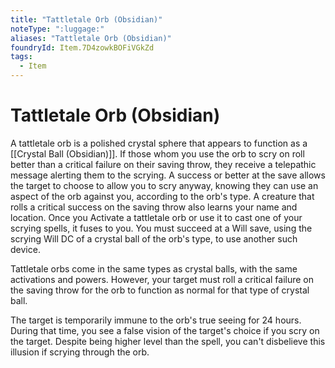```yaml
---
title: "Tattletale Orb (Obsidian)"
noteType: ":luggage:"
aliases: "Tattletale Orb (Obsidian)"
foundryId: Item.7D4zowkBOFiVGkZd
tags:
  - Item
---
```


# Tattletale Orb (Obsidian)

A tattletale orb is a polished crystal sphere that appears to function as a [[Crystal Ball (Obsidian)]]. If those whom you use the orb to scry on roll better than a critical failure on their saving throw, they receive a telepathic message alerting them to the scrying. A success or better at the save allows the target to choose to allow you to scry anyway, knowing they can use an aspect of the orb against you, according to the orb's type. A creature that rolls a critical success on the saving throw also learns your name and location. Once you Activate a tattletale orb or use it to cast one of your scrying spells, it fuses to you. You must succeed at a Will save, using the scrying Will DC of a crystal ball of the orb's type, to use another such device.

Tattletale orbs come in the same types as crystal balls, with the same activations and powers. However, your target must roll a critical failure on the saving throw for the orb to function as normal for that type of crystal ball.

The target is temporarily immune to the orb's true seeing for 24 hours. During that time, you see a false vision of the target's choice if you scry on the target. Despite being higher level than the spell, you can't disbelieve this illusion if scrying through the orb.
